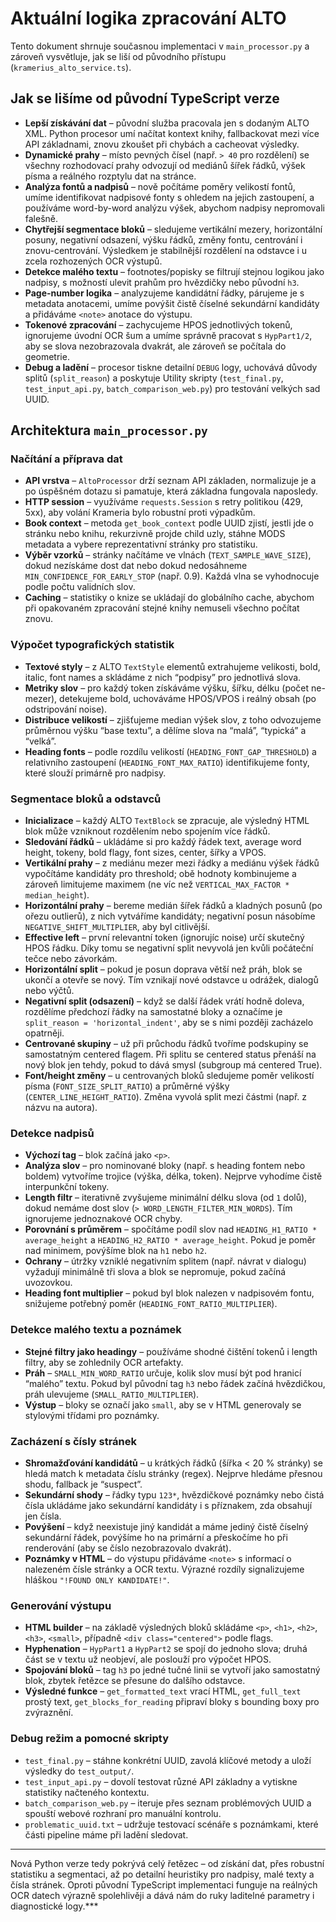 # Aktuální logika zpracování ALTO

Tento dokument shrnuje současnou implementaci v `main_processor.py` a zároveň
vysvětluje, jak se liší od původního přístupu (`kramerius_alto_service.ts`).

## Jak se lišíme od původní TypeScript verze

- **Lepší získávání dat** – původní služba pracovala jen s dodaným ALTO XML.
  Python procesor umí načítat kontext knihy, fallbackovat mezi více API
  základnami, znovu zkoušet při chybách a cacheovat výsledky.
- **Dynamické prahy** – místo pevných čísel (např. `> 40` pro rozdělení) se
  všechny rozhodovací prahy odvozují od mediánů šířek řádků, výšek písma a
  reálného rozptylu dat na stránce.
- **Analýza fontů a nadpisů** – nově počítáme poměry velikostí fontů, umíme
  identifikovat nadpisové fonty s ohledem na jejich zastoupení, a používáme
  word-by-word analýzu výšek, abychom nadpisy nepromovali falešně.
- **Chytřejší segmentace bloků** – sledujeme vertikální mezery, horizontální
  posuny, negativní odsazení, výšku řádků, změny fontu, centrování i
  znovu-centrování. Výsledkem je stabilnější rozdělení na odstavce i u zcela
  rozhozených OCR výstupů.
- **Detekce malého textu** – footnotes/popisky se filtrují stejnou logikou jako
  nadpisy, s možností ulevit prahům pro hvězdičky nebo původní `h3`.
- **Page-number logika** – analyzujeme kandidátní řádky, párujeme je s
  metadata anotacemi, umíme povýšit čistě číselné sekundární kandidáty a
  přidáváme `<note>` anotace do výstupu.
- **Tokenové zpracování** – zachycujeme HPOS jednotlivých tokenů, ignorujeme
  úvodní OCR šum a umíme správně pracovat s `HypPart1/2`, aby se slova
  nezobrazovala dvakrát, ale zároveň se počítala do geometrie.
- **Debug a ladění** – procesor tiskne detailní `DEBUG` logy, uchovává důvody
  splitů (`split_reason`) a poskytuje Utility skripty (`test_final.py`,
  `test_input_api.py`, `batch_comparison_web.py`) pro testování velkých sad
  UUID.

## Architektura `main_processor.py`

### Načítání a příprava dat

- **API vrstva** – `AltoProcessor` drží seznam API základen, normalizuje je a
  po úspěšném dotazu si pamatuje, která základna fungovala naposledy.
- **HTTP session** – využíváme `requests.Session` s retry politikou (429, 5xx),
  aby volání Krameria bylo robustní proti výpadkům.
- **Book context** – metoda `get_book_context` podle UUID zjistí, jestli jde o
  stránku nebo knihu, rekurzivně projde child uzly, stáhne MODS metadata a
  vybere reprezentativní stránky pro statistiku.
- **Výběr vzorků** – stránky načítáme ve vlnách (`TEXT_SAMPLE_WAVE_SIZE`),
  dokud nezískáme dost dat nebo dokud nedosáhneme `MIN_CONFIDENCE_FOR_EARLY_STOP`
  (např. 0.9). Každá vlna se vyhodnocuje podle počtu validních slov.
- **Caching** – statistiky o knize se ukládají do globálního cache, abychom
  při opakovaném zpracování stejné knihy nemuseli všechno počítat znovu.

### Výpočet typografických statistik

- **Textové styly** – z ALTO `TextStyle` elementů extrahujeme velikosti, bold,
  italic, font names a skládáme z nich “podpisy” pro jednotlivá slova.
- **Metriky slov** – pro každý token získáváme výšku, šířku, délku (počet
  ne-mezer), detekujeme bold, uchováváme HPOS/VPOS i reálný obsah (po
  odstripování noise).
- **Distribuce velikostí** – zjišťujeme median výšek slov, z toho odvozujeme
  průměrnou výšku “base textu”, a dělíme slova na “malá”, “typická” a “velká”.
- **Heading fonts** – podle rozdílu velikostí (`HEADING_FONT_GAP_THRESHOLD`)
  a relativního zastoupení (`HEADING_FONT_MAX_RATIO`) identifikujeme fonty,
  které slouží primárně pro nadpisy.

### Segmentace bloků a odstavců

- **Inicializace** – každý ALTO `TextBlock` se zpracuje, ale výsledný HTML
  blok může vzniknout rozdělením nebo spojením více řádků.
- **Sledování řádků** – ukládáme si pro každý řádek text, average word height,
  tokeny, bold flagy, font sizes, center, šířky a VPOS.
- **Vertikální prahy** – z mediánu mezer mezi řádky a mediánu výšek řádků
  vypočítáme kandidáty pro threshold; obě hodnoty kombinujeme a zároveň
  limitujeme maximem (ne víc než `VERTICAL_MAX_FACTOR * median_height`).
- **Horizontální prahy** – bereme medián šířek řádků a kladných posunů (po
  ořezu outlierů), z nich vytváříme kandidáty; negativní posun násobíme
  `NEGATIVE_SHIFT_MULTIPLIER`, aby byl citlivější.
- **Effective left** – první relevantní token (ignorujíc noise) určí skutečný
  HPOS řádku. Díky tomu se negativní split nevyvolá jen kvůli počáteční tečce
  nebo závorkám.
- **Horizontální split** – pokud je posun doprava větší než práh, blok se
  ukončí a otevře se nový. Tím vznikají nové odstavce u odrážek, dialogů nebo
  výčtů.
- **Negativní split (odsazení)** – když se další řádek vrátí hodně doleva,
  rozdělíme předchozí řádky na samostatné bloky a označíme je `split_reason =
  'horizontal_indent'`, aby se s nimi později zacházelo opatrněji.
- **Centrované skupiny** – už při průchodu řádků tvoříme podskupiny se
  samostatným centered flagem. Při splitu se centered status přenáší na nový
  blok jen tehdy, pokud to dává smysl (subgroup má centered True).
- **Font/height změny** – u centrovaných bloků sledujeme poměr velikostí písma
  (`FONT_SIZE_SPLIT_RATIO`) a průměrné výšky (`CENTER_LINE_HEIGHT_RATIO`). Změna
  vyvolá split mezi částmi (např. z názvu na autora).

### Detekce nadpisů

- **Výchozí tag** – blok začíná jako `<p>`.
- **Analýza slov** – pro nominované bloky (např. s heading fontem nebo boldem)
  vytvoříme trojice (výška, délka, token). Nejprve vyhodíme čistě interpunkční
  tokeny.
- **Length filtr** – iterativně zvyšujeme minimální délku slova (od `1` dolů),
  dokud nemáme dost slov (`> WORD_LENGTH_FILTER_MIN_WORDS`). Tím ignorujeme
  jednoznakové OCR chyby.
- **Porovnání s průměrem** – spočítáme podíl slov nad `HEADING_H1_RATIO *
  average_height` a `HEADING_H2_RATIO * average_height`. Pokud je poměr nad
  minimem, povýšíme blok na `h1` nebo `h2`.
- **Ochrany** – útržky vzniklé negativním splitem (např. návrat v dialogu)
  vyžadují minimálně tři slova a blok se nepromuje, pokud začíná uvozovkou.
- **Heading font multiplier** – pokud byl blok nalezen v nadpisovém fontu,
  snižujeme potřebný poměr (`HEADING_FONT_RATIO_MULTIPLIER`).

### Detekce malého textu a poznámek

- **Stejné filtry jako headingy** – používáme shodné čištění tokenů i length
  filtry, aby se zohlednily OCR artefakty.
- **Práh** – `SMALL_MIN_WORD_RATIO` určuje, kolik slov musí být pod hranicí
  “malého” textu. Pokud byl původní tag `h3` nebo řádek začíná hvězdičkou,
  práh ulevujeme (`SMALL_RATIO_MULTIPLIER`).
- **Výstup** – bloky se označí jako `small`, aby se v HTML generovaly se
  stylovými třídami pro poznámky.

### Zacházení s čísly stránek

- **Shromažďování kandidátů** – u krátkých řádků (šířka < 20 % stránky) se
  hledá match k metadata číslu stránky (regex). Nejprve hledáme přesnou shodu,
  fallback je “suspect”.
- **Sekundární shody** – řádky typu `123*`, hvězdičkové poznámky nebo čistá
  čísla ukládáme jako sekundární kandidáty i s příznakem, zda obsahují jen
  čísla.
- **Povýšení** – když neexistuje jiný kandidát a máme jediný čistě číselný
  sekundární řádek, povýšíme ho na primární a přeskočíme ho při renderování
  (aby se číslo nezobrazovalo dvakrát).
- **Poznámky v HTML** – do výstupu přidáváme `<note>` s informací o nalezeném
  čísle stránky a OCR textu. Výrazné rozdíly signalizujeme hláškou
  `"!FOUND ONLY KANDIDATE!"`.

### Generování výstupu

- **HTML builder** – na základě výsledných bloků skládáme `<p>`, `<h1>`, `<h2>`,
  `<h3>`, `<small>`, případně `<div class="centered">` podle flags.
- **Hyphenation** – `HypPart1` a `HypPart2` se spojí do jednoho slova; druhá
  část se v textu už neobjeví, ale poslouží pro výpočet HPOS.
- **Spojování bloků** – tag `h3` po jedné tučné linii se vytvoří jako
  samostatný blok, zbytek řetězce se přesune do dalšího odstavce.
- **Výsledné funkce** – `get_formatted_text` vrací HTML, `get_full_text`
  prostý text, `get_blocks_for_reading` připraví bloky s bounding boxy pro
  zvýraznění.

### Debug režim a pomocné skripty

- `test_final.py` – stáhne konkrétní UUID, zavolá klíčové metody a uloží
  výsledky do `test_output/`.
- `test_input_api.py` – dovolí testovat různé API základny a vytiskne statistiky
  načteného kontextu.
- `batch_comparison_web.py` – iteruje přes seznam problémových UUID a spouští
  webové rozhraní pro manuální kontrolu.
- `problematic_uuid.txt` – udržuje testovací scénáře s poznámkami, které části
  pipeline máme při ladění sledovat.

---

Nová Python verze tedy pokrývá celý řetězec – od získání dat, přes robustní
statistiku a segmentaci, až po detailní heuristiky pro nadpisy, malé texty a
čísla stránek. Oproti původní TypeScript implementaci funguje na reálných
OCR datech výrazně spolehlivěji a dává nám do ruky laditelné parametry i
diagnostické logy.***
